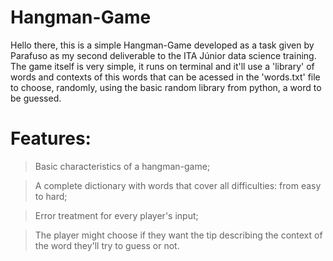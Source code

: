 # Hangman-Game
Hello there, this is a simple Hangman-Game developed as a task given by Parafuso as my second deliverable to the ITA Júnior data science training.
The game itself is very simple, it runs on terminal and it'll use a 'library' of words and contexts of this words that can be acessed in the 'words.txt' file to choose, randomly, using the basic random library from python, a word to be guessed.
# Features:
>Basic characteristics of a hangman-game;

>A complete dictionary with words that cover all difficulties: from easy to hard;

>Error treatment for every player's input;

>The player might choose if they want the tip describing the context of the word they'll try to guess or not.